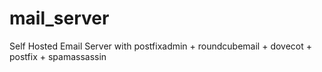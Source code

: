 # mail_server
Self Hosted Email Server with postfixadmin + roundcubemail + dovecot + postfix + spamassassin
